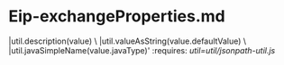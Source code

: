 # Eip-exchangeProperties.md

\|util.description(value) \\ \|util.valueAsString(value.defaultValue) \\
\|util.javaSimpleName(value.javaType)' :requires:
*util=util/jsonpath-util.js*
